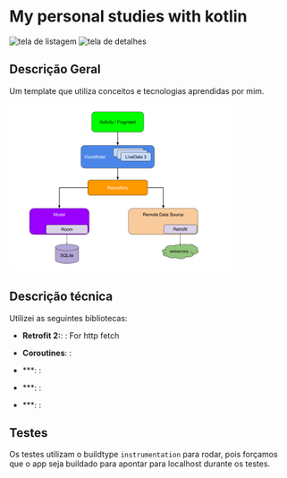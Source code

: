 # My personal studies with kotlin

<div class="images-container">
  <img src="captures/Screenshot_1523145822.png" alt="tela de listagem" width="400"/>
  <img src="captures/Screenshot_1523145868.png" alt="tela de detalhes" width="400"/>
</div>

## Descrição Geral

Um template que utiliza conceitos e tecnologias aprendidas por mim.

<img src="captures/android_arch.png" alt="tela de detalhes" width="400"/>

## Descrição técnica

Utilizei as seguintes bibliotecas:
- **Retrofit 2:**: : For http fetch

- **Coroutines**: :

- ***: : 

- ***: : 

- ***: : 


## Testes

Os testes utilizam o buildtype ```instrumentation``` para rodar, pois forçamos que o app seja buildado para apontar para localhost durante os testes.


